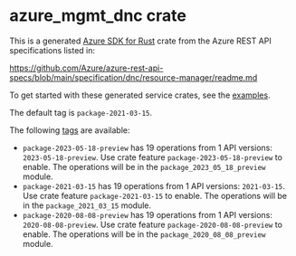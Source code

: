# azure_mgmt_dnc crate

This is a generated [Azure SDK for Rust](https://github.com/Azure/azure-sdk-for-rust) crate from the Azure REST API specifications listed in:

https://github.com/Azure/azure-rest-api-specs/blob/main/specification/dnc/resource-manager/readme.md

To get started with these generated service crates, see the [examples](https://github.com/Azure/azure-sdk-for-rust/blob/main/services/README.md#examples).

The default tag is `package-2021-03-15`.

The following [tags](https://github.com/Azure/azure-sdk-for-rust/blob/main/services/tags.md) are available:

- `package-2023-05-18-preview` has 19 operations from 1 API versions: `2023-05-18-preview`. Use crate feature `package-2023-05-18-preview` to enable. The operations will be in the `package_2023_05_18_preview` module.
- `package-2021-03-15` has 19 operations from 1 API versions: `2021-03-15`. Use crate feature `package-2021-03-15` to enable. The operations will be in the `package_2021_03_15` module.
- `package-2020-08-08-preview` has 19 operations from 1 API versions: `2020-08-08-preview`. Use crate feature `package-2020-08-08-preview` to enable. The operations will be in the `package_2020_08_08_preview` module.